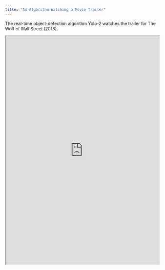 ```yaml
---
title: "An Algorithm Watching a Movie Trailer"
---
```


The real-time object-detection algorithm Yolo-2 watches the trailer for The Wolf of Wall Street (2013).

<iframe height="750" width="100%" src="https://ewelton.github.io/ktest/wiki.html#An%20Algorithm%20Watching%20a%20Movie%20Trailer"></iframe>
